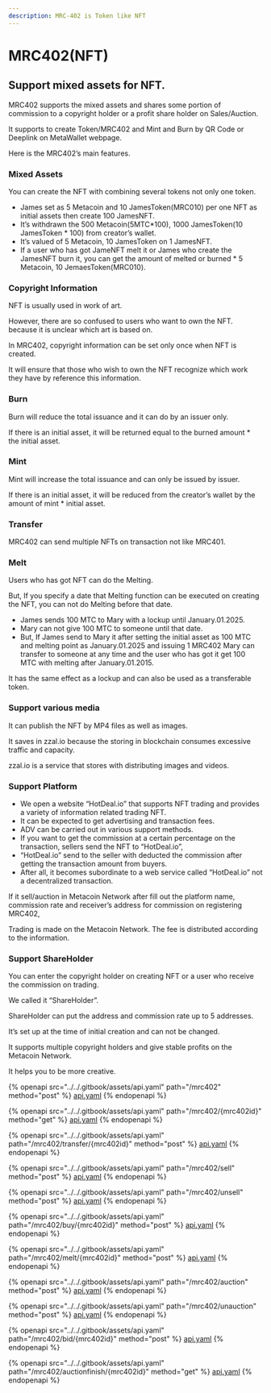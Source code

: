 ```yaml
---
description: MRC-402 is Token like NFT
---
```


# MRC402(NFT)

## Support mixed assets for NFT. <a href="#id-52d1" id="id-52d1"></a>

MRC402 supports the mixed assets and shares some portion of commission to a copyright holder or a profit share holder on Sales/Auction.

It supports to create Token/MRC402 and Mint and Burn by QR Code or Deeplink on MetaWallet webpage.

Here is the MRC402’s main features.

### Mixed Assets <a href="#id-2d69" id="id-2d69"></a>

You can create the NFT with combining several tokens not only one token.

* James set as 5 Metacoin and 10 JamesToken(MRC010) per one NFT as initial assets then create 100 JamesNFT.
* It’s withdrawn the 500 Metacoin(5MTC\*100), 1000 JamesToken(10 JamesToken \* 100) from creator’s wallet.
* It’s valued of 5 Metacoin, 10 JamesToken on 1 JamesNFT.
* If a user who has got JameNFT melt it or James who create the JamesNFT burn it, you can get the amount of melted or burned \* 5 Metacoin, 10 JemaesToken(MRC010).

### Copyright Information <a href="#id-63b5" id="id-63b5"></a>

NFT is usually used in work of art.

However, there are so confused to users who want to own the NFT. because it is unclear which art is based on.

In MRC402, copyright information can be set only once when NFT is created.

It will ensure that those who wish to own the NFT recognize which work they have by reference this information.

### Burn <a href="#e969" id="e969"></a>

Burn will reduce the total issuance and it can do by an issuer only.

If there is an initial asset, it will be returned equal to the burned amount \* the initial asset.

### Mint <a href="#ac24" id="ac24"></a>

Mint will increase the total issuance and can only be issued by issuer.

If there is an initial asset, it will be reduced from the creator’s wallet by the amount of mint \* initial asset.

### Transfer <a href="#id-1ac9" id="id-1ac9"></a>

MRC402 can send multiple NFTs on transaction not like MRC401.

### Melt <a href="#id-8734" id="id-8734"></a>

Users who has got NFT can do the Melting.

But, If you specify a date that Melting function can be executed on creating the NFT, you can not do Melting before that date.

* James sends 100 MTC to Mary with a lockup until January.01.2025.
* Mary can not give 100 MTC to someone until that date.
* But, If James send to Mary it after setting the initial asset as 100 MTC and melting point as January.01.2025 and issuing 1 MRC402 Mary can transfer to someone at any time and the user who has got it get 100 MTC with melting after January.01.2015.

It has the same effect as a lockup and can also be used as a transferable token.

### Support various media <a href="#edeb" id="edeb"></a>

It can publish the NFT by MP4 files as well as images.

It saves in zzal.io because the storing in blockchain consumes excessive traffic and capacity.

zzal.io is a service that stores with distributing images and videos.

### Support Platform <a href="#c55d" id="c55d"></a>

* We open a website “HotDeal.io” that supports NFT trading and provides a variety of information related trading NFT.
* It can be expected to get advertising and transaction fees.
* ADV can be carried out in various support methods.
* If you want to get the commission at a certain percentage on the transaction, sellers send the NFT to “HotDeal.io”,
* “HotDeal.io” send to the seller with deducted the commission after getting the transaction amount from buyers.
* After all, it becomes subordinate to a web service called “HotDeal.io” not a decentralized transaction.

If it sell/auction in Metacoin Network after fill out the platform name, commission rate and receiver’s address for commission on registering MRC402,

Trading is made on the Metacoin Network. The fee is distributed according to the information.

### Support ShareHolder <a href="#cacc" id="cacc"></a>

You can enter the copyright holder on creating NFT or a user who receive the commission on trading.

We called it “ShareHolder”.

ShareHolder can put the address and commission rate up to 5 addresses.

It’s set up at the time of initial creation and can not be changed.

It supports multiple copyright holders and give stable profits on the Metacoin Network.

It helps you to be more creative.

{% openapi src="../../.gitbook/assets/api.yaml" path="/mrc402" method="post" %}
[api.yaml](../../.gitbook/assets/api.yaml)
{% endopenapi %}

{% openapi src="../../.gitbook/assets/api.yaml" path="/mrc402/{mrc402id}" method="get" %}
[api.yaml](../../.gitbook/assets/api.yaml)
{% endopenapi %}

{% openapi src="../../.gitbook/assets/api.yaml" path="/mrc402/transfer/{mrc402id}" method="post" %}
[api.yaml](../../.gitbook/assets/api.yaml)
{% endopenapi %}

{% openapi src="../../.gitbook/assets/api.yaml" path="/mrc402/sell" method="post" %}
[api.yaml](../../.gitbook/assets/api.yaml)
{% endopenapi %}

{% openapi src="../../.gitbook/assets/api.yaml" path="/mrc402/unsell" method="post" %}
[api.yaml](../../.gitbook/assets/api.yaml)
{% endopenapi %}

{% openapi src="../../.gitbook/assets/api.yaml" path="/mrc402/buy/{mrc402id}" method="post" %}
[api.yaml](../../.gitbook/assets/api.yaml)
{% endopenapi %}

{% openapi src="../../.gitbook/assets/api.yaml" path="/mrc402/melt/{mrc402id}" method="post" %}
[api.yaml](../../.gitbook/assets/api.yaml)
{% endopenapi %}

{% openapi src="../../.gitbook/assets/api.yaml" path="/mrc402/auction" method="post" %}
[api.yaml](../../.gitbook/assets/api.yaml)
{% endopenapi %}

{% openapi src="../../.gitbook/assets/api.yaml" path="/mrc402/unauction" method="post" %}
[api.yaml](../../.gitbook/assets/api.yaml)
{% endopenapi %}

{% openapi src="../../.gitbook/assets/api.yaml" path="/mrc402/bid/{mrc402id}" method="post" %}
[api.yaml](../../.gitbook/assets/api.yaml)
{% endopenapi %}

{% openapi src="../../.gitbook/assets/api.yaml" path="/mrc402/auctionfinish/{mrc402id}" method="get" %}
[api.yaml](../../.gitbook/assets/api.yaml)
{% endopenapi %}
